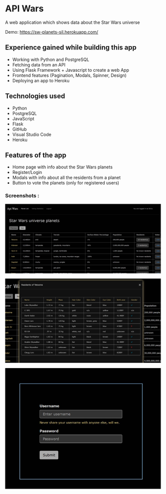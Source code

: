 # API Wars

A web application which shows data about the Star Wars universe

Demo: https://sw-planets-sil.herokuapp.com/


## Experience gained while building this app

* Working with Python and PostgreSQL
* Fetching data from an API
* Using Flask Framework + Javascript to create a web App
* Frontend features (Pagination, Modals, Spinner, Design)
* Deploying an app to Heroku


## Technologies used 

* Python
* PostgreSQL
* JavaScript
* Flask
* GitHub
* Visual Studio Code
* Heroku


## Features of the app

* Home page with info about the Star Wars planets
* Register/Login
* Modals with info about all the residents from a planet
* Button to vote the planets (only for registered users)


### **Screenshots :**

![Home Page](./static/images/SW-screenshot1.jpg?raw=true)


![Modal with citizens for certain planet](./static/images/SW-screenshot2.jpg?raw=true)


![Registration modal](./static/images/SW-screenshot3.jpg?raw=true)

